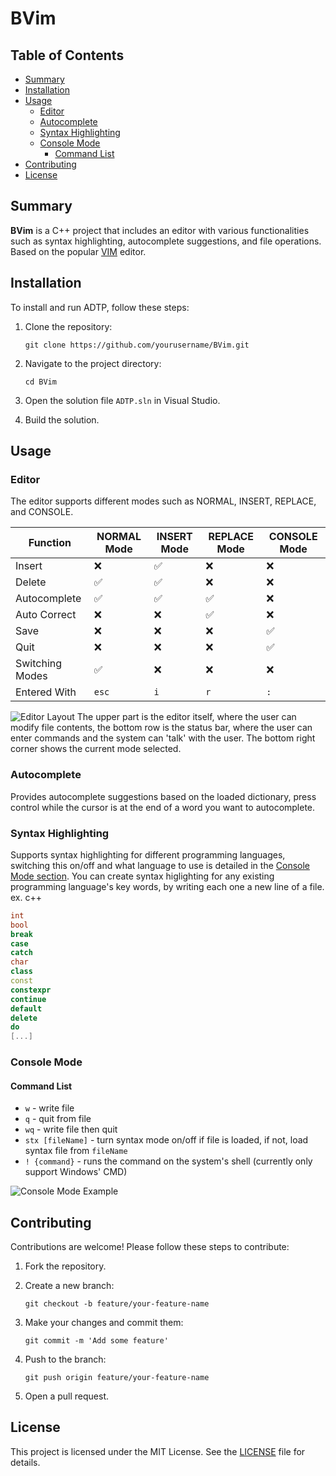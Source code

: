# BVim

## Table of Contents

- [Summary](#summary)
- [Installation](#installation)
- [Usage](#usage)
  - [Editor](#editor)
  - [Autocomplete](#autocomplete)
  - [Syntax Highlighting](#syntax-highlighting)
  - [Console Mode](#console-mode)
    - [Command List](#command-list)
- [Contributing](#contributing)
- [License](#license)

## Summary

**BVim** is a C++ project that includes an editor with various functionalities such as syntax highlighting, autocomplete suggestions, and file operations.
Based on the popular [VIM](https://github.com/vim/vim) editor.

## Installation

To install and run ADTP, follow these steps:

1. Clone the repository:

   ```shell
   git clone https://github.com/yourusername/BVim.git
   ```

2. Navigate to the project directory:

    ```shell
    cd BVim
    ```

3. Open the solution file `ADTP.sln` in Visual Studio.

4. Build the solution.

## Usage

### Editor

The editor supports different modes such as NORMAL, INSERT, REPLACE, and CONSOLE.

| Function       | NORMAL Mode | INSERT Mode | REPLACE Mode | CONSOLE Mode |
|----------------|-------------|-------------|--------------|--------------|
| Insert         | ❌         | ✅          | ❌          | ❌           |
| Delete         | ✅         | ✅          | ❌          | ❌           |
| Autocomplete   | ✅         | ✅          | ✅          | ❌           |
| Auto Correct   | ❌         | ❌          | ✅          | ❌           |
| Save           | ❌         | ❌          | ❌          | ✅           |
| Quit           | ❌         | ❌          | ❌          | ✅           |
| Switching Modes| ✅         | ❌          | ❌          | ❌           |
| Entered With   | `esc`       | `i`         | `r`         | `:`           |

![Editor Layout](Layout.png)
The upper part is the editor itself, where the user can modify file contents, the
bottom row is the status bar, where the user can enter commands and the system
can 'talk' with the user. The bottom right corner shows the current mode selected.

### Autocomplete

Provides autocomplete suggestions based on the loaded dictionary, press control while the cursor is at the end of a word you want to autocomplete.

### Syntax Highlighting

Supports syntax highlighting for different programming languages,
switching this on/off and what language to use is detailed in the
[Console Mode section](#console-mode). You can create syntax higlighting for
any existing programming language's key words, by writing each one a new line
of a file.
ex. c++

```c++
int
bool
break
case
catch
char
class
const
constexpr
continue
default
delete
do
[...]
```

### Console Mode

#### Command List

- `w` - write file
- `q` - quit from file
- `wq` - write file then quit
- `stx [fileName]` - turn syntax mode on/off if file is loaded, if not, load syntax file from `fileName`
- `! {command}` - runs the command on the system's shell (currently only support Windows' CMD)

![Console Mode Example](ConsoleModeExample.png)

## Contributing

Contributions are welcome! Please follow these steps to contribute:

1. Fork the repository.
2. Create a new branch:

    ```shell
    git checkout -b feature/your-feature-name
    ```

3. Make your changes and commit them:

   ```shell
   git commit -m 'Add some feature'
   ```

4. Push to the branch:

   ```shell
   git push origin feature/your-feature-name
   ```

5. Open a pull request.

## License

This project is licensed under the MIT License. See the [LICENSE](./LICENSE) file for details.
